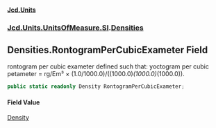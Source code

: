 #### [Jcd.Units](index.md 'index')
### [Jcd.Units.UnitsOfMeasure.SI](Jcd.Units.UnitsOfMeasure.SI.md 'Jcd.Units.UnitsOfMeasure.SI').[Densities](Densities.md 'Jcd.Units.UnitsOfMeasure.SI.Densities')

## Densities.RontogramPerCubicExameter Field

rontogram per cubic exameter defined such that: yoctogram per cubic petameter = rg/Em³ × (1.0/1000.0)/((1000.0)*(1000.0)*(1000.0)).

```csharp
public static readonly Density RontogramPerCubicExameter;
```

#### Field Value
[Density](Density.md 'Jcd.Units.UnitTypes.Density')